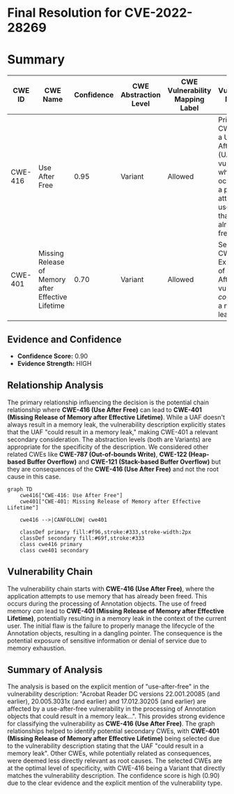 # Final Resolution for CVE-2022-28269

# Summary
| CWE ID | CWE Name | Confidence | CWE Abstraction Level | CWE Vulnerability Mapping Label | CWE-Vulnerability Mapping Notes |
|---|---|---|---|---|---|
| CWE-416 | Use After Free | 0.95 | Variant | Allowed | Primary CWE. This is a Use-After-Free (UAF) vulnerability, which occurs when a program attempts to use memory that has already been freed. |
| CWE-401 | Missing Release of Memory after Effective Lifetime | 0.70 | Variant | Allowed | Secondary CWE. Exploitation of the Use-After-Free vulnerability *could* lead to a memory leak. |

## Evidence and Confidence

*   **Confidence Score:** 0.90
*   **Evidence Strength:** HIGH

## Relationship Analysis
The primary relationship influencing the decision is the potential chain relationship where **CWE-416 (Use After Free)** can lead to **CWE-401 (Missing Release of Memory after Effective Lifetime)**. While a UAF doesn't always result in a memory leak, the vulnerability description explicitly states that the UAF "could result in a memory leak," making CWE-401 a relevant secondary consideration. The abstraction levels (both are Variants) are appropriate for the specificity of the description. We considered other related CWEs like **CWE-787 (Out-of-bounds Write)**, **CWE-122 (Heap-based Buffer Overflow)** and **CWE-121 (Stack-based Buffer Overflow)** but they are consequences of the **CWE-416 (Use After Free)** and not the root cause in this case.

```mermaid
graph TD
    cwe416["CWE-416: Use After Free"]
    cwe401["CWE-401: Missing Release of Memory after Effective Lifetime"]

    cwe416 -->|CANFOLLOW| cwe401

    classDef primary fill:#f96,stroke:#333,stroke-width:2px
    classDef secondary fill:#69f,stroke:#333
    class cwe416 primary
    class cwe401 secondary
```

## Vulnerability Chain
The vulnerability chain starts with **CWE-416 (Use After Free)**, where the application attempts to use memory that has already been freed. This occurs during the processing of Annotation objects. The use of freed memory *can* lead to **CWE-401 (Missing Release of Memory after Effective Lifetime)**, potentially resulting in a memory leak in the context of the current user. The initial flaw is the failure to properly manage the lifecycle of the Annotation objects, resulting in a dangling pointer. The consequence is the potential exposure of sensitive information or denial of service due to memory exhaustion.

## Summary of Analysis
The analysis is based on the explicit mention of "use-after-free" in the vulnerability description: "Acrobat Reader DC versions 22.001.20085 (and earlier), 20.005.3031x (and earlier) and 17.012.30205 (and earlier) are affected by a use-after-free vulnerability in the processing of Annotation objects that could result in a memory leak...". This provides strong evidence for classifying the vulnerability as **CWE-416 (Use After Free)**. The graph relationships helped to identify potential secondary CWEs, with **CWE-401 (Missing Release of Memory after Effective Lifetime)** being selected due to the vulnerability description stating that the UAF "could result in a memory leak". Other CWEs, while potentially related as consequences, were deemed less directly relevant as root causes. The selected CWEs are at the optimal level of specificity, with CWE-416 being a Variant that directly matches the vulnerability description. The confidence score is high (0.90) due to the clear evidence and the explicit mention of the vulnerability type.